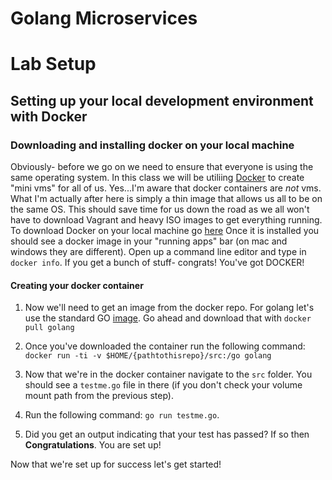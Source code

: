 # Golang Microservices

# Lab Setup

## Setting up your local development environment with Docker

### Downloading and installing docker on your local machine

Obviously- before we go on we need to ensure that everyone is using the same operating system. In this class we will be utiliing [Docker](https://www.docker.com/) to create "mini vms" for all of us.
Yes...I'm aware that docker containers are *not* vms. What I'm actually after here is simply a thin image that allows us all to be on the same OS. This should save time for us down the road as we all won't have to download Vagrant and heavy ISO images to get everything running.
To download Docker on your local machine go [here](https://www.docker.com/get-started)
Once it is installed you should see a docker image in your "running apps" bar (on mac and windows they are different).
Open up a command line editor and type in `docker info`. If you get a bunch of stuff- congrats! You've got DOCKER!

#### Creating your docker container

1. Now we'll need to get an image from the docker repo. For golang let's use the standard GO [image](https://hub.docker.com/_/golang). Go ahead and download that with `docker pull golang`

2. Once you've downloaded the container run the following command:
`docker run -ti -v $HOME/{pathtothisrepo}/src:/go golang` 

3. Now that we're in the docker container navigate to the `src` folder. You should see a `testme.go` file in there (if you don't check your volume mount path from the previous step).

4. Run the following command: `go run testme.go`. 

5. Did you get an output indicating that your test has passed? If so then **Congratulations**. You are set up! 


Now that we're set up for success let's get started!


